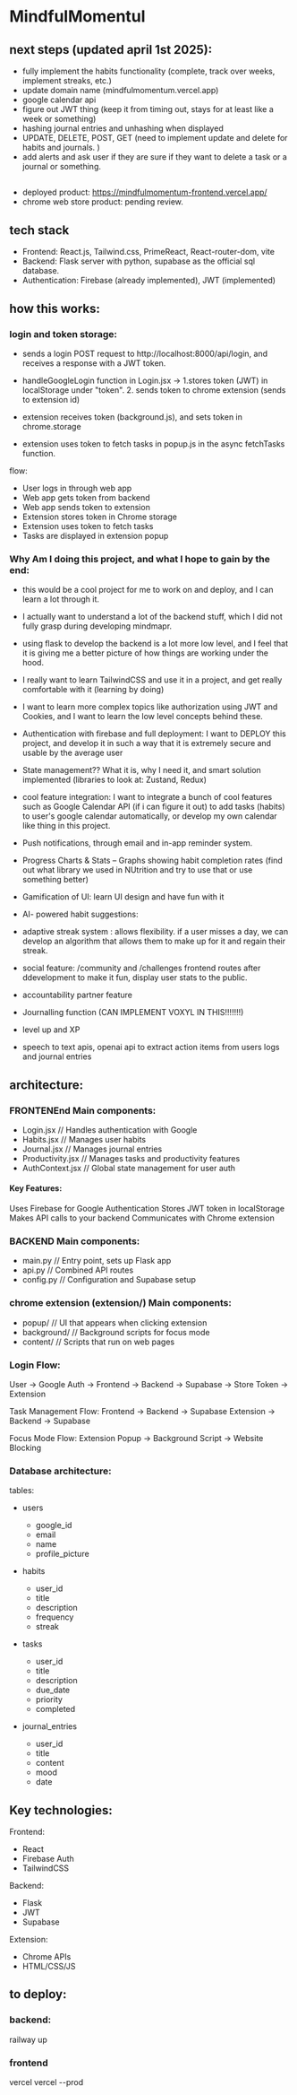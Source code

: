 # MindfulMomentul

## next steps (updated april 1st 2025):

- fully implement the habits functionality (complete, track over weeks, implement streaks, etc.)
- update domain name (mindfulmomentum.vercel.app)
- google calendar api
- figure out JWT thing (keep it from timing out, stays for at least like a week or something)
- hashing journal entries and unhashing when displayed
- UPDATE, DELETE, POST, GET (need to implement update and delete for habits and journals. )
- add alerts and ask user if they are sure if they want to delete a task or a journal or something.

##

- deployed product: https://mindfulmomentum-frontend.vercel.app/
- chrome web store product: pending review.

## tech stack

- Frontend: React.js, Tailwind.css, PrimeReact, React-router-dom, vite
- Backend: Flask server with python, supabase as the official sql database.
- Authentication: Firebase (already implemented), JWT (implemented)

## how this works:

### login and token storage:

- sends a login POST request to http://localhost:8000/api/login, and receives a response with a JWT token.
- handleGoogleLogin function in Login.jsx ->
  1.stores token (JWT) in localStorage under "token". 2. sends token to chrome extension (sends to extension id)

- extension receives token (background.js), and sets token in chrome.storage
- extension uses token to fetch tasks in popup.js in the async fetchTasks function.

flow:

- User logs in through web app
- Web app gets token from backend
- Web app sends token to extension
- Extension stores token in Chrome storage
- Extension uses token to fetch tasks
- Tasks are displayed in extension popup

### Why Am I doing this project, and what I hope to gain by the end:

- this would be a cool project for me to work on and deploy, and I can learn a lot through it.
- I actually want to understand a lot of the backend stuff, which I did not fully grasp during developing mindmapr.
- using flask to develop the backend is a lot more low level, and I feel that it is giving me a better picture of how things are working under the hood.
- I really want to learn TailwindCSS and use it in a project, and get really comfortable with it (learning by doing)
- I want to learn more complex topics like authorization using JWT and Cookies, and I want to learn the low level concepts behind these.
- Authentication with firebase and full deployment: I want to DEPLOY this project, and develop it in such a way that it is extremely secure and usable by the average user
- State management?? What it is, why I need it, and smart solution implemented (libraries to look at: Zustand, Redux)

- cool feature integration: I want to integrate a bunch of cool features such as Google Calendar API (if i can figure it out) to add tasks (habits) to user's google calendar automatically, or develop my own calendar like thing in this project.
- Push notifications, through email and in-app reminder system.
- Progress Charts & Stats – Graphs showing habit completion rates (find out what library we used in NUtrition and try to use that or use something better)
- Gamification of UI: learn UI design and have fun with it

- AI- powered habit suggestions:
- adaptive streak system : allows flexibility. if a user misses a day, we can develop an algorithm that allows them to make up for it and regain their streak.
- social feature: /community and /challenges frontend routes after ddevelopment to make it fun, display user stats to the public.
- accountability partner feature
- Journalling function (CAN IMPLEMENT VOXYL IN THIS!!!!!!!)
- level up and XP
- speech to text apis, openai api to extract action items from users logs and journal entries

## architecture:

### FRONTENEnd Main components:

- Login.jsx // Handles authentication with Google
- Habits.jsx // Manages user habits
- Journal.jsx // Manages journal entries
- Productivity.jsx // Manages tasks and productivity features
- AuthContext.jsx // Global state management for user auth

#### Key Features:

Uses Firebase for Google Authentication
Stores JWT token in localStorage
Makes API calls to your backend
Communicates with Chrome extension

### BACKEND Main components:

- main.py // Entry point, sets up Flask app
- api.py // Combined API routes
- config.py // Configuration and Supabase setup

### chrome extension (extension/) Main components:

- popup/ // UI that appears when clicking extension
- background/ // Background scripts for focus mode
- content/ // Scripts that run on web pages

### Login Flow:

User -> Google Auth -> Frontend -> Backend -> Supabase
-> Store Token -> Extension

Task Management Flow:
Frontend -> Backend -> Supabase
Extension -> Backend -> Supabase

Focus Mode Flow:
Extension Popup -> Background Script -> Website Blocking

### Database architecture:

tables:

- users

  - google_id
  - email
  - name
  - profile_picture

- habits

  - user_id
  - title
  - description
  - frequency
  - streak

- tasks

  - user_id
  - title
  - description
  - due_date
  - priority
  - completed

- journal_entries
  - user_id
  - title
  - content
  - mood
  - date

## Key technologies:

Frontend:

- React
- Firebase Auth
- TailwindCSS

Backend:

- Flask
- JWT
- Supabase

Extension:

- Chrome APIs
- HTML/CSS/JS

## to deploy:

### backend:

railway up

### frontend

vercel
vercel --prod
